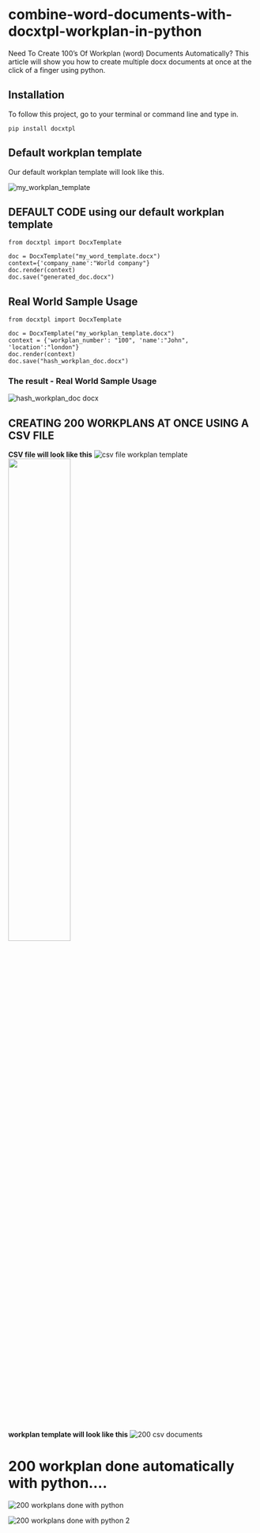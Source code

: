 # combine-word-documents-with-docxtpl-workplan-in-python
Need To Create 100’s Of Workplan (word) Documents Automatically?
This article will show you how to create multiple docx documents at once at the click of a finger using python.


## Installation

To follow this project, go to your terminal or command line and type in.

```python3
pip install docxtpl
```


##  Default workplan template

Our default workplan template will look like this.


![my_workplan_template](https://user-images.githubusercontent.com/22924800/195295668-7a172b9d-8694-43e8-9c9f-aee0dc6ac87a.png)



## DEFAULT CODE using our default workplan template

```
from docxtpl import DocxTemplate

doc = DocxTemplate("my_word_template.docx")
context={'company_name':"World company"}
doc.render(context)
doc.save("generated_doc.docx")
```




## Real World Sample Usage 

```
from docxtpl import DocxTemplate

doc = DocxTemplate("my_workplan_template.docx")
context = {'workplan_number': "100", 'name':"John", 'location':"london"}
doc.render(context)
doc.save("hash_workplan_doc.docx")
```



### The result - Real World Sample Usage

![hash_workplan_doc docx](https://user-images.githubusercontent.com/22924800/195303101-618ff424-89b5-4322-90d8-dbdbaac013db.png)


## CREATING 200 WORKPLANS AT ONCE USING A CSV FILE




**CSV file will look like this**
![csv file workplan template](https://user-images.githubusercontent.com/22924800/195306289-7974a53b-bca9-4b11-afa7-56abb60a21d4.png)
<img src="https://user-images.githubusercontent.com/22924800/195306289-7974a53b-bca9-4b11-afa7-56abb60a21d4.png" width=50% height=50%>


**workplan template will look like this**
![200 csv documents](https://user-images.githubusercontent.com/22924800/195309098-36a14f34-88bf-4286-99dd-aa9e5a78e267.png)





# 200 workplan done automatically with python….


![200 workplans done with python](https://user-images.githubusercontent.com/22924800/195309475-0c86d8a9-5251-4b00-b3c2-9c9025af56a5.png)


![200 workplans done with python 2](https://user-images.githubusercontent.com/22924800/195309545-0b6daef4-d871-44b6-af40-4ab856a2a0d2.png)



